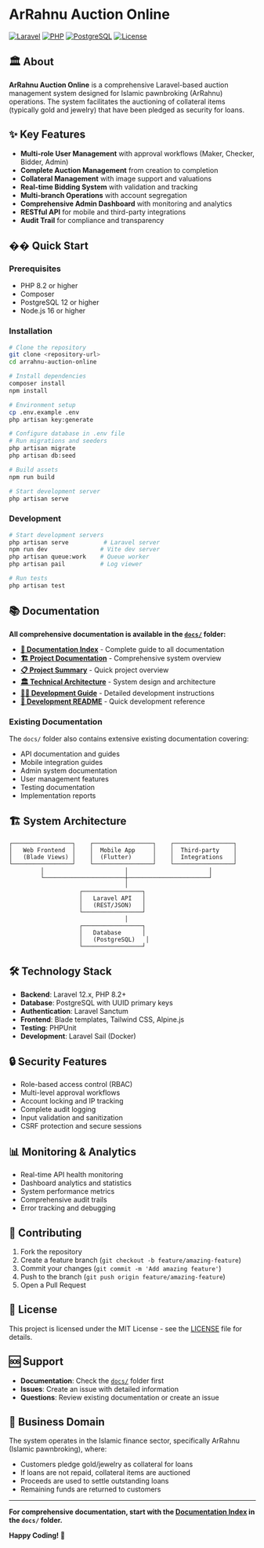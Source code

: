 # ArRahnu Auction Online

[![Laravel](https://img.shields.io/badge/Laravel-12.x-red.svg)](https://laravel.com)
[![PHP](https://img.shields.io/badge/PHP-8.2+-blue.svg)](https://php.net)
[![PostgreSQL](https://img.shields.io/badge/PostgreSQL-12+-blue.svg)](https://postgresql.org)
[![License](https://img.shields.io/badge/License-MIT-green.svg)](LICENSE)

## 🏛️ About

**ArRahnu Auction Online** is a comprehensive Laravel-based auction management system designed for Islamic pawnbroking (ArRahnu) operations. The system facilitates the auctioning of collateral items (typically gold and jewelry) that have been pledged as security for loans.

## ✨ Key Features

- **Multi-role User Management** with approval workflows (Maker, Checker, Bidder, Admin)
- **Complete Auction Management** from creation to completion
- **Collateral Management** with image support and valuations
- **Real-time Bidding System** with validation and tracking
- **Multi-branch Operations** with account segregation
- **Comprehensive Admin Dashboard** with monitoring and analytics
- **RESTful API** for mobile and third-party integrations
- **Audit Trail** for compliance and transparency

## �� Quick Start

### Prerequisites
- PHP 8.2 or higher
- Composer
- PostgreSQL 12 or higher
- Node.js 16 or higher

### Installation
```bash
# Clone the repository
git clone <repository-url>
cd arrahnu-auction-online

# Install dependencies
composer install
npm install

# Environment setup
cp .env.example .env
php artisan key:generate

# Configure database in .env file
# Run migrations and seeders
php artisan migrate
php artisan db:seed

# Build assets
npm run build

# Start development server
php artisan serve
```

### Development
```bash
# Start development servers
php artisan serve          # Laravel server
npm run dev               # Vite dev server
php artisan queue:work    # Queue worker
php artisan pail          # Log viewer

# Run tests
php artisan test
```

## 📚 Documentation

**All comprehensive documentation is available in the [`docs/`](docs/) folder:**

- **[📖 Documentation Index](docs/DOCUMENTATION_INDEX.md)** - Complete guide to all documentation
- **[🏗️ Project Documentation](docs/PROJECT_DOCUMENTATION.md)** - Comprehensive system overview
- **[📋 Project Summary](docs/PROJECT_SUMMARY.md)** - Quick project overview
- **[🏛️ Technical Architecture](docs/TECHNICAL_ARCHITECTURE.md)** - System design and architecture
- **[👨‍💻 Development Guide](docs/DEVELOPMENT_GUIDE.md)** - Detailed development instructions
- **[🚀 Development README](docs/README_DEVELOPMENT.md)** - Quick development reference

### Existing Documentation
The `docs/` folder also contains extensive existing documentation covering:
- API documentation and guides
- Mobile integration guides
- Admin system documentation
- User management features
- Testing documentation
- Implementation reports

## 🏗️ System Architecture

```
┌─────────────────┐    ┌─────────────────┐    ┌─────────────────┐
│   Web Frontend  │    │  Mobile App     │    │  Third-party    │
│   (Blade Views) │    │  (Flutter)      │    │  Integrations   │
└─────────────────┘    └─────────────────┘    └─────────────────┘
         │                       │                       │
         └───────────────────────┼───────────────────────┘
                                 │
                    ┌─────────────────┐
                    │   Laravel API   │
                    │   (REST/JSON)   │
                    └─────────────────┘
                                 │
                    ┌─────────────────┐
                    │   Database      │
                    │   (PostgreSQL)   │
                    └─────────────────┘
```

## 🛠️ Technology Stack

- **Backend**: Laravel 12.x, PHP 8.2+
- **Database**: PostgreSQL with UUID primary keys
- **Authentication**: Laravel Sanctum
- **Frontend**: Blade templates, Tailwind CSS, Alpine.js
- **Testing**: PHPUnit
- **Development**: Laravel Sail (Docker)

## 🔒 Security Features

- Role-based access control (RBAC)
- Multi-level approval workflows
- Account locking and IP tracking
- Complete audit logging
- Input validation and sanitization
- CSRF protection and secure sessions

## 📊 Monitoring & Analytics

- Real-time API health monitoring
- Dashboard analytics and statistics
- System performance metrics
- Comprehensive audit trails
- Error tracking and debugging

## 🤝 Contributing

1. Fork the repository
2. Create a feature branch (`git checkout -b feature/amazing-feature`)
3. Commit your changes (`git commit -m 'Add amazing feature'`)
4. Push to the branch (`git push origin feature/amazing-feature`)
5. Open a Pull Request

## 📄 License

This project is licensed under the MIT License - see the [LICENSE](LICENSE) file for details.

## 🆘 Support

- **Documentation**: Check the [`docs/`](docs/) folder first
- **Issues**: Create an issue with detailed information
- **Questions**: Review existing documentation or create an issue

## 🎯 Business Domain

The system operates in the Islamic finance sector, specifically ArRahnu (Islamic pawnbroking), where:
- Customers pledge gold/jewelry as collateral for loans
- If loans are not repaid, collateral items are auctioned
- Proceeds are used to settle outstanding loans
- Remaining funds are returned to customers

---

**For comprehensive documentation, start with the [Documentation Index](docs/DOCUMENTATION_INDEX.md) in the `docs/` folder.**

**Happy Coding! 🎉**
